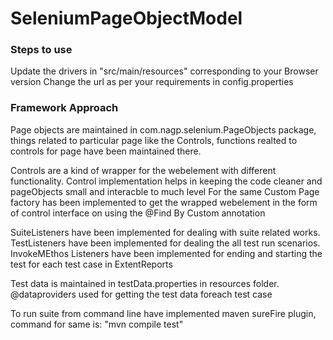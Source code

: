 # SeleniumPageObjectModel

### Steps to use
Update the drivers in "src/main/resources" corresponding to your Browser version
Change the url as per your requirements in config.properties


### Framework Approach
Page objects are maintained in com.nagp.selenium.PageObjects package, things related to
particular page like the Controls, functions realted to controls for page have been
maintained there.


Controls are a kind of wrapper for the webelement with different functionality.
Control implementation helps in keeping the code cleaner and pageObjects small and interacble to much level
For the same Custom Page factory has been implemented to get the wrapped webelement in the form of control interface
on using the @Find By Custom annotation

SuiteListeners have been implemented for dealing with suite related works.
TestListeners have been implemented for dealing the all test run scenarios.
InvokeMEthos Listeners have been implemented for ending and starting the test for each test case in ExtentReports

Test data is maintained in testData.properties in resources folder.
@dataproviders used for getting the test data foreach test case

To run suite from command line have implemented maven sureFire
plugin, command for same is: "mvn compile test"
